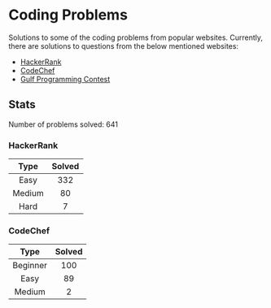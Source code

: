 # Coding Problems

Solutions to some of the coding problems from popular websites. Currently, there are solutions to questions from the below mentioned websites:

*   [HackerRank](HackerRank/ "HackerRank")
*   [CodeChef](CodeChef/ "CodeChef")
*   [Gulf Programming Contest](Gulf%20Programming%20Contest/ "GPC")

## Stats

Number of problems solved: 641

### HackerRank

| Type | Solved |
|:----:|:------:|
| Easy | 332 |
| Medium | 80 |
| Hard | 7 |

### CodeChef

| Type | Solved |
|:----:|:------:|
| Beginner | 100 |
| Easy | 89 |
| Medium | 2 |